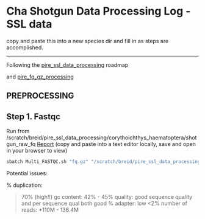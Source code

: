 # Cha Shotgun Data Processing Log -SSL data

copy and paste this into a new species dir and fill in as steps are accomplished.

---

Following the [pire_ssl_data_processing](https://github.com/philippinespire/pire_ssl_data_processing) roadmap 

and [pire_fq_gz_processing](https://github.com/philippinespire/pire_fq_gz_processing)

## PREPROCESSING

## Step 1. Fastqc
Run from /scratch/breid/pire_ssl_data_processing/corythoichthys_haematoptera/shotgun_raw_fq
[Report](https://raw.githubusercontent.com/philippinespire/pire_ssl_data_processing/main/corythoichthys_haematopterus/Multi_FASTQC/multiqc_report_fq.gz.html?token=GHSAT0AAAAAABHRMAUO3M6TJIRDQAECASP2YTMRRUA) (copy and paste into a text editor locally, save and open in your browser to view)
```sh
sbatch Multi_FASTQC.sh "fq.gz" "/scratch/breid/pire_ssl_data_processing/corythoichthys_haematoptera/shotgun_raw_fq" 
```

Potential issues:

% duplication:
>70% (high!!)
gc content:
42% - 45%
quality: good
sequence quality and per sequence qual both good
% adapter: low
<2%
number of reads: *110M - 136.4M
